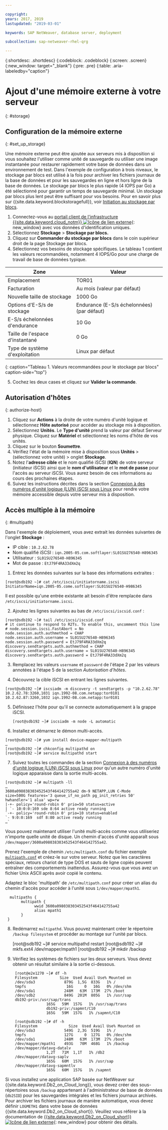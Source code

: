 ```yaml
---

copyright:
years: 2017, 2019
lastupdated: "2019-03-01"

keywords: SAP NetWeaver, database server, deployment

subcollection: sap-netweaver-rhel-qrg

---
```


{:shortdesc: .shortdesc}
{:codeblock: .codeblock}
{:screen: .screen}
{:new_window: target="_blank"}
{:pre: .pre}
{:table: .aria-labeledby="caption"}

# Ajout d'une mémoire externe à votre serveur
{: #storage}

## Configuration de la mémoire externe
{: #set_up_storage}

Une mémoire externe peut être ajoutée aux serveurs mis à disposition si vous souhaitez l'utiliser comme unité de sauvegarde ou utiliser une image instantanée pour restaurer rapidement votre base de données dans un environnement de test. Dans l'exemple de configuration à trois niveaux, le stockage par blocs est utilisé à la fois pour archiver les fichiers journaux de la base de données et pour les sauvegardes en ligne et hors ligne de la base de données. Le stockage par blocs le plus rapide (4 IOPS par Go) a été sélectionné pour garantir un temps de sauvegarde minimal. Un stockage par blocs plus lent peut être suffisant pour vos besoins. Pour en savoir plus sur {{site.data.keyword.blockstoragefull}}, voir [Initiation au stockage par blocs](/docs/infrastructure/BlockStorage?topic=BlockStorage-GettingStarted#getting-started-with-block-storage).


1. Connectez-vous au [portail client de l'infrastructure {{site.data.keyword.cloud_notm}} ![Icône de lien externe](../icons/launch-glyph.svg "Icône de lien externe")](https://control.softlayer.com/){: new_window} avec vos données d'identification uniques.
2. Sélectionnez **Stockage** > **Stockage par blocs.**
3. Cliquez sur **Commander du stockage par blocs** dans le coin supérieur droit de la page Stockage par blocs.
4. Sélectionnez vos besoins de stockage spécifiques. Le tableau 1 contient les valeurs recommandées, notamment 4 IOPS/Go pour une charge de travail de base de données typique.

|              Zone               |      Valeur                                        |
| -------------------------------- | ------------------------------------------------- |
|Emplacement                          | TOR01                                             |
|Facturation                    | Au mois (valeur par défaut)                                 |
|Nouvelle taille de stockage                  | 1000 Go                                           |
|Options d'E-S/s de stockage              | Endurance (E-S/s échelonnées) (par défaut)                 |
|E-S/s échelonnées d'endurance             | 10 Go                                             |
|Taille de l'espace d'instantané               | 0 Go                                              |
|Type de système d'exploitation                           | Linux par défaut                                 |
{: caption="Tableau 1. Valeurs recommandées pour le stockage par blocs" caption-side="top"}

5. Cochez les deux cases et cliquez sur **Valider la commande**.

## Autorisation d'hôtes
{: authorize-host}

1. Cliquez sur **Actions** à la droite de votre numéro d'unité logique et sélectionnez **Hôte autorisé** pour accéder au stockage mis à disposition.
2. Sélectionnez **Unités**. Le **Type d'unité** prend la valeur par défaut Serveur physique. Cliquez sur **Matériel** et sélectionnez les noms d'hôte de vos unités.
3. Cliquez sur le bouton **Soumettre**.
4. Vérifiez l'état de la mémoire mise à disposition sous **Unités** > (sélectionnez votre unité) > onglet **Stockage**.
5. Notez l'**adresse cible** et le nom qualifié iSCSI (**IQN**) de votre serveur (initiateur iSCSI) ainsi que le **nom d'utilisateur** et le **mot de passe** pour l'accès au serveur iSCSI. Vous aurez besoin de ces informations au cours des prochaines étapes.
6. Suivez les instructions décrites dans la section [Connexion à des numéros d'unité logique (LUN) iSCSI sous Linux](/docs/infrastructure/BlockStorage?topic=BlockStorage-mountingLinux#connecting-to-mpio-iscsi-luns-on-linux) pour rendre votre mémoire accessible depuis votre serveur mis à disposition.

## Accès multiple à la mémoire
{: #multipath}

Dans l'exemple de déploiement, vous avez extrait les données suivantes de l'onglet **Stockage** :
  * IP cible : `10.2.62.78`
  * Nom qualifié iSCSI : `iqn.2005-05.com.softlayer:SL01SU276540-H896345`
  * Utilisateur : `SL01SU276540-H896345`
  * Mot de passe : `EtJ79F4RA33dXm2q`

1. Entrez les données suivantes sur la base des informations extraites :
```
[root@sdb192 ~]# cat /etc/iscsi/initiatorname.iscsi
InitiatorName=iqn.2005-05.come.softlayer:SL01SU276540-H986345
```
   Il est possible qu'une entrée existante ait besoin d'être remplacée dans `/etc/iscsi/initiatorname.iscsi`.

2. Ajoutez les lignes suivantes au bas de `/etc/iscsi/iscsid.conf` :
```
[root@sdb192 ~]# tail /etc/iscsi/iscsid.conf
# it continue to respond to R2Ts. To enable this, uncomment this line
# node.session.iscsi.FastAbort = No
node.session.auth.authmethod = CHAP
node.session.auth.username = SL01SU276540-H896345
node.session.auth.password = EtJ79F4RA33dXm2q
discovery.sendtargets.auth.authmethod = CHAP
discovery.sendtargets.auth.username = SL01SU276540-H896345
discovery.sendtargets.auth.password = EtJ79F4RA33dXm2q
```

3. Remplacez les valeurs `username` et `password` de l'étape 2 par les valeurs annotées à l'étape 5 de la section *Autorisation d'hôtes*.

4. Découvrez la cible iSCSI en entrant les lignes suivantes.
```
[root@sdb192 ~]# iscsiadm -m discovery -t sendtargets -p "10.2.62.78"
10.2.62.78:3260,1031 iqn.1992-08.com.netapp:tor0101
10.2.62.87:3260,1032 iqn.1992-08.com.netapp:tor0101
```

5. Définissez l'hôte pour qu'il se connecte automatiquement à la grappe iSCSI.

      `[root@sdb192 ~]# iscsiadm -m node -L automatic`

6. Installez et démarrez le démon multi-accès.
```
[root@sdb192 ~]# yum install device-mapper-multipath
…
[root@sdb192 ~]# chkconfig multipathd on
[root@sdb192 ~]# service multipathd start
```

7. Suivez toutes les commandes de la section [Connexion à des numéros d'unité logique (LUN) iSCSI sous Linux](/docs/infrastructure/BlockStorage?topic=BlockStorage-mountingLinux) pour qu'un autre numéro d'unité logique apparaisse dans la sortie multi-accès.
```
[root@sdb192 ~]# multipath -ll
…
3600a098038303452543f464142755a42 dm-9 NETAPP,LUN C-Mode
size=500G features='3 queue_if_no_path pg_init_retries 50' hwhandler='1 alua' wp=rw
|-+- policy='round-robin 0' prio=50 status=active
| `- 10:0:0:169 sde 8:64 active ready running
`-+- policy='round-robin 0' prio=10 status=enabled
`- 9:0:0:169  sdf 8:80 active ready running
…`
```

Vous pouvez maintenant utiliser l'unité multi-accès comme vous utiliseriez n'importe quelle unité de disque. Un chemin d'accès d'unité apparaît sous `/dev/mapper/3600a098038303452543f464142755a42`.

Prenez l'exemple de chemin `/etc/multipath.conf` du fichier exemple [ `multipath.conf`](/docs/infrastructure/sap-netweaver-rhel-qrg?topic=sap-netweaver-rhel-qrg-sample) et créez-le sur votre serveur. Notez que les caractères spéciaux, retours chariot de type DOS et sauts de ligne copiés peuvent entraîner des comportements inattendus. Assurez-vous que vous avez un fichier Unix ASCII après avoir copié le contenu.

Adaptez le bloc 'multipath' de `/etc/multipath.conf` pour créer un alias du chemin d'accès pour accéder à l'unité sous `1/dev/mapper/mpath1`.

      multipaths {
	       multipath {
		         wwid 3600a098038303452543f464142755a42
		         alias mpath1
	       }
     }

8. Redémarrez `multipathd`. Vous pouvez maintenant créer le répertoire `/backup filesystem` et procéder au montage sur l'unité par blocs.

      [root@sdb192 ~]# service multipathd restart
      [root@sdb192 ~]# mkfs.ext4 /dev/mapper/mpath1
      [root@sdb192 ~]# mkdir  /backup

9. Vérifiez les systèmes de fichiers sur les deux serveurs. Vous devez obtenir un résultat similaire à la sortie ci-dessous.

        [root@e2e1270 ~]# df -h
        Filesystem		    Size  Used Avail Use% Mounted on
        /dev/sda3             879G  1,5G  833G   1% /
        tmpfs                  16G     0   16G   0% /dev/shm
        /dev/sda1             248M   63M  173M  27% /boot
        /dev/sdb2             849G  201M  805G   1% /usr/sap
        db192-priv:/usr/sap/trans
                      165G   59M  157G   1% /usr/sap/trans
                      db192-priv:/sapmnt/C10
                      165G   59M  157G   1% /sapmnt/C10

        [root@sdb192 ~]# df -h
        Filesystem      	    Size  Used Avail Use% Mounted on
        /dev/sda3             549G  2,3G  519G   1% /
        tmpfs                 127G     0  127G   0% /dev/shm
        /dev/sda1             248M   63M  173M  27% /boot
        /dev/mapper/mpath1    493G   70M  468G   1% /backup
        /dev/mapper/datavg-datalv
                      1,2T   71M  1,1T   1% /db2
        /dev/mapper/datavg-saplv
                      165G   60M  157G   1% /usr/sap
        /dev/mapper/datavg-sapmntlv
                      165G   60M  157G   1% /sapmnt

Si vous installez une application SAP basée sur NetWeaver sur {{site.data.keyword.Db2_on_Cloud_long}}, vous devez créer des sous-répertoires sous `/backup` appartenant à l'administrateur de base de données (`db2SID`) pour les sauvegardes intégrales et les fichiers journaux archivés. Pour archiver les fichiers journaux de manière automatique, vous devez définir `LOGMETH1` dans votre base de données {{site.data.keyword.Db2_on_Cloud_short}}. Veuillez vous référer à la documentation de [{{site.data.keyword.Db2_on_Cloud_short}} ![Icône de lien externe](../icons/launch-glyph.svg "Icône de lien externe")](http://www.ibm.com/support/knowledgecenter/SSEPGG_10.5.0/com.ibm.db2.luw.admin.ha.doc/doc/c0051344.html){: new_window} pour obtenir des détails.
